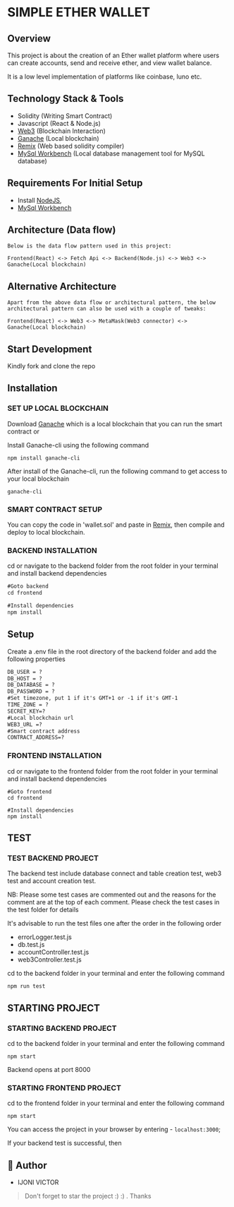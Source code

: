 # SIMPLE ETHER WALLET

## Overview

This project is about the creation of an Ether wallet platform where users can create accounts, send and receive ether, and view wallet balance.

It is a low level implementation of platforms like coinbase, luno etc.

## Technology Stack & Tools

- Solidity (Writing Smart Contract)
- Javascript (React & Node.js)
- [Web3](https://web3js.readthedocs.io/en/v1.2.11/index.html) (Blockchain Interaction)
- [Ganache](https://trufflesuite.com/ganache/) (Local blockchain)
- [Remix](http://remix.ethereum.org/) (Web based solidity compiler)
- [MySql Workbench](https://dev.mysql.com/) (Local database management tool for MySQL database)

## Requirements For Initial Setup
- Install [NodeJS](https://nodejs.org/en/),
- [MySql Workbench](https://dev.mysql.com/)

## Architecture (Data flow)

    Below is the data flow pattern used in this project:

    Frontend(React) <-> Fetch Api <-> Backend(Node.js) <-> Web3 <-> Ganache(Local blockchain)

## Alternative Architecture

    Apart from the above data flow or architectural pattern, the below architectural pattern can also be used with a couple of tweaks:

    Frontend(React) <-> Web3 <-> MetaMask(Web3 connector) <-> Ganache(Local blockchain)

## Start Development

Kindly fork and clone the repo 

## Installation

### SET UP LOCAL BLOCKCHAIN

Download [Ganache](https://trufflesuite.com/ganache/index.html) which is a local blockchain that you can run the smart contract or 

Install Ganache-cli using the following command

```
npm install ganache-cli
```

After install of the Ganache-cli, run the following command to get access to your local blockchain

```
ganache-cli
```

### SMART CONTRACT SETUP

You can copy the code in 'wallet.sol' and paste in [Remix](https://remix.ethereum.org), then compile and deploy to local blockchain.

### BACKEND INSTALLATION

cd or navigate to the backend folder from the root folder in your terminal and install backend dependencies

```markdown
#Goto backend
cd frontend

#Install dependencies
npm install
```

## Setup

Create a .env file in the root directory of the backend folder and add the following properties

```markdown
DB_USER = ?
DB_HOST = ?
DB_DATABASE = ?
DB_PASSWORD = ?
#Set timezone, put 1 if it's GMT+1 or -1 if it's GMT-1
TIME_ZONE = ?
SECRET_KEY=?
#Local blockchain url
WEB3_URL =?
#Smart contract address
CONTRACT_ADDRESS=?
```

### FRONTEND INSTALLATION

cd or navigate to the frontend folder from the root folder in your terminal and install backend dependencies

```
#Goto frontend
cd frontend

#Install dependencies
npm install
```

## TEST

### TEST BACKEND PROJECT

The backend test include database connect and table creation test, web3 test and account creation test.

NB: Please some test cases are commented out and the reasons for the comment are at the top of each comment. Please check the test cases in the test folder for details

It's advisable to run the test files one after the order in the following order

- errorLogger.test.js
- db.test.js
- accountController.test.js
- web3Controller.test.js

cd to the backend folder in your terminal and enter the following command
```
npm run test
```



## STARTING PROJECT

### STARTING BACKEND PROJECT

cd to the backend folder in your terminal and enter the following command

```
npm start
```

Backend opens at port 8000

### STARTING FRONTEND PROJECT

cd to the frontend folder in your terminal and enter the following command

```
npm start
```

You can access the project in your browser by entering - `localhost:3000`;

If your backend test is successful, then 


## 🎩 Author

- IJONI VICTOR  

> Don't forget to star the project :) :) . Thanks

